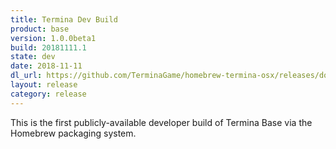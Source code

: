 ```yaml
---
title: Termina Dev Build
product: base
version: 1.0.0beta1
build: 20181111.1
state: dev
date: 2018-11-11
dl_url: https://github.com/TerminaGame/homebrew-termina-osx/releases/download/20181111.1/drop.zip
layout: release
category: release
---
```

This is the first publicly-available developer build of Termina Base via the Homebrew packaging system.